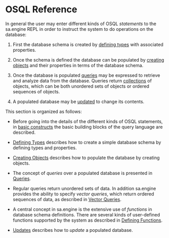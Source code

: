 # OSQL Reference

In general the user may enter different kinds of OSQL *statements* to the sa.engine REPL in order to instruct the system to do operations on the database:

1.  First the database schema is created by [defining types](/docs/md/osql/defining-types.md)
with associated properties.

2.  Once the schema is defined the database can be populated by [creating objects](/docs/md/osql/creating-objects.md) and their properties in terms of the database schema.

3.  Once the database is populated [queries](/docs/md/osql/queries.md) may be expressed to retrieve and analyze data from the database. Queries return [collections](/docs/md/osql/basic-constructs.md#collections) of objects, which can be both unordered sets of objects or ordered sequences of objects.

4.  A populated database may be [updated](/docs/md/osql/updates.md) to change its contents.

This section is organized as follows:

- Before going into the details of the different kinds of OSQL statements, in [basic constructs](/docs/md/osql/basic-constructs.md) the basic building blocks of the query language are described.

- [Defining Types](/docs/md/osql/defining-types.md) describes how to create a simple database schema by defining types and properties. 

- [Creating Objects](/docs/md/osql/creating-objects.md) describes how to populate the database by creating objects.

- The concept of *queries* over a populated database is presented in [Queries](/docs/md/osql/queries.md).

- Regular queries return unordered sets of data. In addition sa.engine provides the ability to specify *vector queries*, which return ordered sequences of data, as described in [Vector Queries](/docs/md/osql/vector-queries.md).

- A central concept in sa.engine is the extensive use of *functions* in database schema definitions. There are several kinds of user-defined functions supported by the system as described in [Defining Functions](/docs/md/osql/defining-functions.md).

- [Updates](/docs/md/osql/updates.md) describes how to *update* a populated database.
